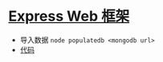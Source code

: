 # [Express Web 框架](https://developer.mozilla.org/zh-CN/docs/Learn/Server-side/Express_Nodejs)

- 导入数据 `node populatedb <mongodb url>`
- [代码](https://github.com/mdn/express-locallibrary-tutorial)
